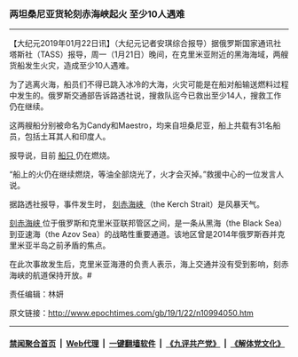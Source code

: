 ### 两坦桑尼亚货轮刻赤海峡起火 至少10人遇难
------------------------

<p>
 【大纪元2019年01月22日讯】（大纪元记者安琪综合报导）据俄罗斯国家通讯社塔斯社（TASS）报导，周一（1月21日）晚间，在克里米亚附近的黑海海域，两艘货船发生火灾，造成至少10人遇难。
</p>
<p>
 为了逃离火海，船员们不得已跳入冰冷的大海，火灾可能是在船对船输送燃料过程中发生的。俄罗斯交通部告诉路透社说，搜救队迄今已救出至少14人，搜救工作仍在继续。
</p>
<p>
 这两艘船分别被命名为Candy和Maestro，均来自坦桑尼亚，船上共载有31名船员，包括土耳其人和印度人。
</p>
<p>
 报导说，目前
 <a href="http://www.epochtimes.com/gb/tag/%E8%88%B9%E5%8F%AA.html">
  船只
 </a>
 仍在燃烧。
</p>
<p>
 “船上的火仍在继续燃烧，等油全部烧光了，火才会灭掉。”救援中心的一位发言人说。
</p>
<p>
 据路透社报导，事件发生时，
 <a href="http://www.epochtimes.com/gb/tag/%E5%88%BB%E8%B5%A4%E6%B5%B7%E5%B3%A1.html">
  刻赤海峡
 </a>
 （the Kerch Strait）是风暴天气。
</p>
<p>
 <a href="http://www.epochtimes.com/gb/tag/%E5%88%BB%E8%B5%A4%E6%B5%B7%E5%B3%A1.html">
  刻赤海峡
 </a>
 位于俄罗斯和克里米亚联邦管区之间，是一条从黑海（the Black Sea）到亚速海（the Azov Sea）的战略性重要通道。该地区曾是2014年俄罗斯吞并克里米亚半岛之前矛盾的焦点。
</p>
<p>
 在此次事故发生后，克里米亚海港的负责人表示，海上交通并没有受到影响，刻赤海峡的航道保持开放。#
</p>
<p>
 责任编辑：林妍
</p>

原文链接：http://www.epochtimes.com/gb/19/1/22/n10994050.htm


------------------------
#### [禁闻聚合首页](https://github.com/gfw-breaker/banned-news/blob/master/README.md) &nbsp;|&nbsp; [Web代理](https://github.com/gfw-breaker/open-proxy/blob/master/README.md) &nbsp;|&nbsp; [一键翻墙软件](https://github.com/gfw-breaker/nogfw/blob/master/README.md) &nbsp;|&nbsp; [《九评共产党》](https://github.com/gfw-breaker/9ping.md/blob/master/README.md#九评之一评共产党是什么) &nbsp;|&nbsp; [《解体党文化》](https://github.com/gfw-breaker/jtdwh.md/blob/master/README.md#绪论)